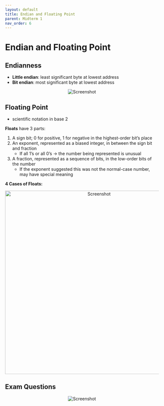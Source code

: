 ```yaml
---
layout: default
title: Endian and Floating Point
parent: Midterm 1
nav_order: 6
---
```

# Endian and Floating Point
## Endianness
- **Little endian**: least significant byte at lowest address
- **Bit endian**: most significant byte at lowest address
<div style="text-align: center;">
  <img src="{{ '/images/Screen Shot 2024-01-29 at 2.38.16 PM.png' | relative_url }}" alt="Screenshot">
</div>

## Floating Point
- scientific notation in base 2

**Floats** have 3 parts:
1. A sign bit; 0 for positive, 1 for negative in the highest-order bit’s place
2. An exponent, represented as a biased integer, in between the sign bit and fraction
	- If all 1’s or all 0’s → the number being represented is unusual
1. A fraction, represented as a sequence of bits, in the low-order bits of the number
	- If the exponent suggested this was not the normal-case number, may have special meaning

**4 Cases of Floats:**
<div style="text-align: center;">
  <img src="{{ '/images/Screen Shot 2024-01-29 at 2.47.08 PM.png' | relative_url }}" alt="Screenshot" width="600">
</div>

## Exam Questions
<div style="text-align: center;">
  <img src="{{ '/images/Screenshot 2024-09-12 at 9.53.11 PM.png' | relative_url }}" alt="Screenshot">
</div>